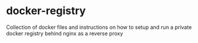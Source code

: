 # docker-registry
Collection of docker files and instructions on how to setup and run a private docker registry behind nginx as a reverse proxy
